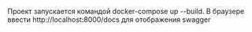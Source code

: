 Проект запускается командой docker-compose up --build.
В браузере ввести http://localhost:8000/docs для отображения swagger
